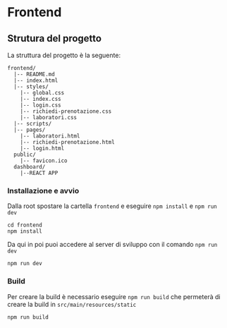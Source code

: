 # Frontend

## Strutura del progetto

La struttura del progetto è la seguente:

```
frontend/
  |-- README.md
  |-- index.html
  |-- styles/
    |-- global.css
    |-- index.css
    |-- login.css
    |-- richiedi-prenotazione.css
    |-- laboratori.css
  |-- scripts/
  |-- pages/
    |-- laboratori.html
    |-- richiedi-prenotazione.html
    |-- login.html
  public/
    |-- favicon.ico
  dashboard/
    |--REACT APP
```

### Installazione e avvio

Dalla root spostare la cartella `frontend` e eseguire `npm install` e `npm run dev`

```
cd frontend
npm install
```

Da qui in poi puoi accedere al server di sviluppo con il comando `npm run dev`

```
npm run dev
```

### Build

Per creare la build è necessario eseguire `npm run build` che permeterà di creare la build in `src/main/resources/static`

```
npm run build
```
